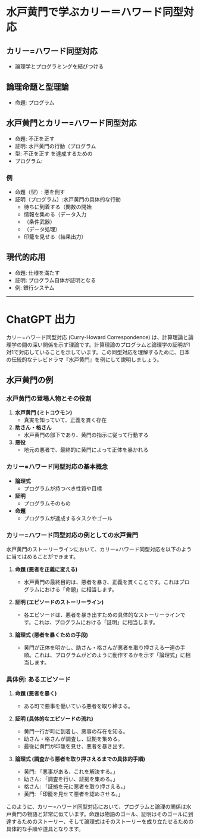 # 水戸黄門で学ぶカリー＝ハワード同型対応

## カリー=ハワード同型対応

- 論理学とプログラミングを結びつける

## 論理命題と型理論

- 命題: プログラム

## 水戸黄門とカリー=ハワード同型対応

- 命題: 不正を正す
- 証明: 水戸黄門の行動（プログラム
- 型: 不正を正す を達成するための
- プログラム:

### 例

- 命題（型）: 悪を倒す
- 証明（プログラム）:水戸黄門の具体的な行動
  - 待ちに到着する（関数の開始
  - 情報を集める（データ入力
  - （条件武器）
  - （データ処理）
  - 印籠を見せる（結果出力）

## 現代的応用

- 命題: 仕様を満たす
- 証明: プログラム自体が証明となる
- 例: 銀行システム

---

# ChatGPT 出力

カリー=ハワード同型対応 (Curry-Howard Correspondence) は、計算理論と論理学の間の深い関係を示す理論です。計算理論のプログラムと論理学の証明が1対1で対応していることを示しています。この同型対応を理解するために、日本の伝統的なテレビドラマ『水戸黄門』を例にして説明しましょう。

## 水戸黄門の例

### 水戸黄門の登場人物とその役割

1. **水戸黄門 (ミトコウモン)**
   - 真実を知っていて、正義を貫く存在
2. **助さん・格さん**
   - 水戸黄門の部下であり、黄門の指示に従って行動する
3. **悪役**
   - 地元の悪者で、最終的に黄門によって正体を暴かれる

### カリー=ハワード同型対応の基本概念

- **論理式**
  - プログラムが持つべき性質や目標
- **証明**
  - プログラムそのもの
- **命題**
  - プログラムが達成するタスクやゴール

### カリー=ハワード同型対応の例としての水戸黄門

水戸黄門のストーリーラインにおいて、カリー=ハワード同型対応を以下のように当てはめることができます。

1. **命題 (悪者を正義に変える)**

   - 水戸黄門の最終目的は、悪者を暴き、正義を貫くことです。これはプログラムにおける「命題」に相当します。

2. **証明 (エピソードのストーリーライン)**

   - 各エピソードは、悪者を暴き出すための具体的なストーリーラインです。これは、プログラムにおける「証明」に相当します。

3. **論理式 (悪者を暴くための手段)**
   - 黄門が正体を明かし、助さん・格さんが悪者を取り押さえる一連の手順。これは、プログラムがどのように動作するかを示す「論理式」に相当します。

### 具体例: あるエピソード

1. **命題 (悪者を暴く)**

   - ある町で悪事を働いている悪者を取り締まる。

2. **証明 (具体的なエピソードの流れ)**

   - 黄門一行が町に到着し、悪事の存在を知る。
   - 助さん・格さんが調査し、証拠を集める。
   - 最後に黄門が印籠を見せ、悪者を暴き出す。

3. **論理式 (調査から悪者を取り押さえるまでの具体的手順)**
   - 黄門: 「悪事がある、これを解決する。」
   - 助さん: 「調査を行い、証拠を集める。」
   - 格さん: 「証拠を元に悪者を取り押さえる。」
   - 黄門: 「印籠を見せて悪者を認めさせる。」

このように、カリー=ハワード同型対応において、プログラムと論理の関係は水戸黄門の物語と非常に似ています。命題は物語のゴール、証明はそのゴールに到達するためのストーリー、そして論理式はそのストーリーを成り立たせるための具体的な手順や道具となります。
